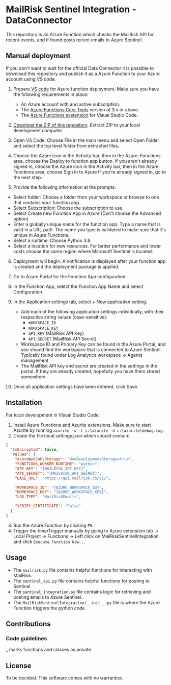 # MailRisk Sentinel Integration - DataConnector

This repository is an Azure Function which checks the MailRisk API for recent events, and if found posts recent emails to Azure Sentinel.  


## Manual deployment 
If you don't want to wait for the official Data Connector it is possible to download this repository and publish it as a Azure Function to your Azure account using VS code.

1. Prepare [VS code](https://docs.microsoft.com/nb-no/azure/azure-functions/create-first-function-vs-code-python?WT.mc_id=Portal-fx#configure-your-environment) for Azure function deployment. Make sure you have the following requirements in place:
   - An Azure account with and active subscription.
   - The [Azure Functions Core Tools](https://docs.microsoft.com/nb-no/azure/azure-functions/functions-run-local?tabs=v4%2Cwindows%2Ccsharp%2Cportal%2Cbash%2Ckeda#install-the-azure-functions-core-tools) version of 3.x or above.
   - The [Azure Functions exstension](https://marketplace.visualstudio.com/items?itemName=ms-azuretools.vscode-azurefunctions) for Visual Studio Code.

2. [Download the ZIP of this repository](https://github.com/securepractice/mailrisk-sentinel-connector/archive/refs/heads/master.zip). Extract ZIP to your local development computer.

3. Open VS Code. Choose File in the main menu and select Open Folder and select the top level folder from extracted files..

4. Choose the Azure icon in the Activity bar, then in the Azure: Functions area, choose the Deploy to function app button. If you aren't already signed in, choose the Azure icon in the Activity bar, then in the Azure: Functions area, choose Sign in to Azure If you're already signed in, go to the next step.

5. Provide the following information at the prompts:
  - Select folder: Choose a folder from your workspace or browse to one that contains your function app.
  - Select Subscription: Choose the subscription to use.
  - Select Create new Function App in Azure (Don't choose the Advanced option)
  - Enter a globally unique name for the function app: Type a name that is valid in a URL path. The name you type is validated to make sure that it's unique in Azure Functions.
  - Select a runtime: Choose Python 3.8.
  - Select a location for new resources. For better performance and lower costs choose the same region where Microsoft Sentinel is located.

6. Deployment will begin. A notification is displayed after your function app is created and the deployment package is applied.

7. Go to Azure Portal for the Function App configuration.

8. In the Function App, select the Function App Name and select Configuration.

9. In the Application settings tab, select + New application setting.
    - Add each of the following application settings individually, with their respective string values (case-sensitive):
      - `WORKSPACE_ID`
      - `WORKSPACE_KEY`
      - `API_KEY` (MailRisk API Key)
      - `API_SECRET` (MailRisk API Secret)
    - Workspace ID and Primary Key can be found in the Azure Portal, and you should find the workspace that is connected to Azure Sentinel. Typically found under Log Analytics workspace -> Agents management
    - The MailRisk API key and secret are created in the settings in the portal. If they are already created, hopefully you have them stored somewhere.
10. Once all application settings have been entered, click Save.



## Installation
For local development in Visual Studio Code:
1. Install Azure Functions and Azurite extensions. Make sure to start Azurite by running `azurite -s -l c:\azurite -d c:\azurite\debug.log`.
2. Create the file local.settings.json which should contain:
```json
{
  "IsEncrypted": false,
  "Values": {
    "AzureWebJobsStorage": "UseDevelopmentStorage=true",
    "FUNCTIONS_WORKER_RUNTIME": "python",
    "API_KEY": "{MAILRISK_API_KEY}",
    "API_SECRET": "{MAILRISK_API_SECRET}",
    "BASE_URL": "https://api.mailrisk.co/v1/",

    "WORKSPACE_ID": "{AZURE_WORKSPACE_ID}",
    "WORKSPACE_KEY": "{AZURE_WORKSPACE_KEY}",
    "LOG_TYPE": "MailRiskEmails",

    "VERIFY_CERTIFICATE": "False"
  }
}
```
3. Run the Azure Function by clicking `F5`.
4. Trigger the timerTrigger manually by going to Azure extenstion tab -> Local Project -> Functions -> Left click on MailRiskSentinelIntegration and click `Execute Function Now...`

## Usage
- The `mailrisk.py` file contains helpful functions for interacting with MailRisk.
- The `sentinel_api.py` file contains helpful functions for posting to Sentinel
- The `sentinel_integration.py` file contains logic for retrieving and posting emails to Azure Sentinel.
- The `MailRiskSentinelIntegration/__init__.py` file is where the Azure Function triggers the python code.




## Contributions

### Code guidelines

_ marks functions and classes as private

                                                                   
## License
To be decided. This software comes with no warranties.